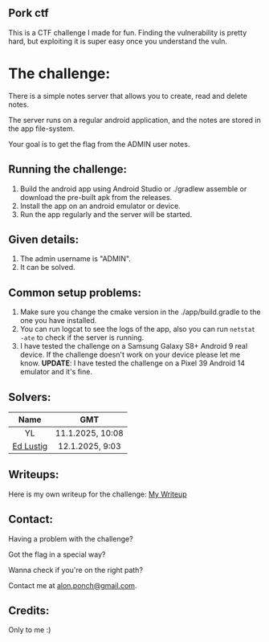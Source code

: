 ## Pork ctf

This is a CTF challenge I made for fun.
Finding the vulnerability is pretty hard, but exploiting it is super easy once you understand the
vuln.

# The challenge:

There is a simple notes server that allows you to create, read and delete notes.

The server runs on a regular android application, and the notes are stored in the app file-system.

Your goal is to get the flag from the ADMIN user notes.

## Running the challenge:

1. Build the android app using Android Studio or ./gradlew assemble or download the pre-built apk
   from the releases.
2. Install the app on an android emulator or device.
3. Run the app regularly and the server will be started.

## Given details:

1. The admin username is "ADMIN".
2. It can be solved.

## Common setup problems:

1. Make sure you change the cmake version in the ./app/build.gradle to the one you have installed.
2. You can run logcat to see the logs of the app, also you can run `netstat -ate` to check if the
   server is running.
3. I have tested the challenge on a Samsung Galaxy S8+ Android 9 real device. If the challenge
   doesn't work on
   your device please let me know. **UPDATE**: I have tested the challenge on a Pixel 39 Android 14
   emulator and it's fine.

## Solvers:

|                 Name                 |       GMT        |
|:------------------------------------:|:----------------:|
|                  YL                  | 11.1.2025, 10:08 |
| [Ed Lustig](https://linktr.ee/DTR4K) | 12.1.2025, 9:03  |

## Writeups:

Here is my own writeup for the challenge:
[My Writeup](https://schwartzblat.github.io/posts/pork-ctf-writeup/)

## Contact:

Having a problem with the challenge?

Got the flag in a special way?

Wanna check if you're on the right path?

Contact me at [alon.ponch@gmail.com](mailto:alon.ponch@gmail.com).

## Credits:

Only to me :)